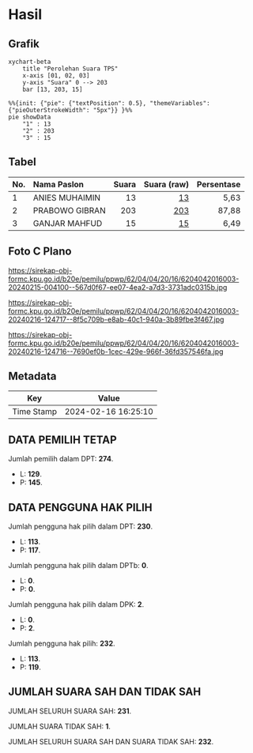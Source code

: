 # Hasil

## Grafik

```mermaid
xychart-beta
    title "Perolehan Suara TPS"
    x-axis [01, 02, 03]
    y-axis "Suara" 0 --> 203
    bar [13, 203, 15]
```

```mermaid
%%{init: {"pie": {"textPosition": 0.5}, "themeVariables": {"pieOuterStrokeWidth": "5px"}} }%%
pie showData
    "1" : 13
    "2" : 203
    "3" : 15
```

## Tabel

| No. | Nama Paslon    | Suara | Suara (raw) | Persentase |
|:--- |:-------------- | -----:| -----------:| ----------:|
| 1   | ANIES MUHAIMIN | 13    | [13][p-1]   | 5,63       |
| 2   | PRABOWO GIBRAN | 203   | [203][p-2]  | 87,88      |
| 3   | GANJAR MAHFUD  | 15    | [15][p-3]   | 6,49       |


[p-1]: https://github.com/gigit-pemilu/pemilu-2024-62-kalimantan-tengah/blob/main/pilpres/hitung-suara/sub/62-kalimantan-tengah/sub/04-barito-selatan/sub/04-dusun-utara/sub/2016-bantai-bambure/sub/003-tps/sub/paslon-1.txt
[p-2]: https://github.com/gigit-pemilu/pemilu-2024-62-kalimantan-tengah/blob/main/pilpres/hitung-suara/sub/62-kalimantan-tengah/sub/04-barito-selatan/sub/04-dusun-utara/sub/2016-bantai-bambure/sub/003-tps/sub/paslon-2.txt
[p-3]: https://github.com/gigit-pemilu/pemilu-2024-62-kalimantan-tengah/blob/main/pilpres/hitung-suara/sub/62-kalimantan-tengah/sub/04-barito-selatan/sub/04-dusun-utara/sub/2016-bantai-bambure/sub/003-tps/sub/paslon-3.txt

## Foto C Plano

https://sirekap-obj-formc.kpu.go.id/b20e/pemilu/ppwp/62/04/04/20/16/6204042016003-20240215-004100--567d0f67-ee07-4ea2-a7d3-3731adc0315b.jpg

https://sirekap-obj-formc.kpu.go.id/b20e/pemilu/ppwp/62/04/04/20/16/6204042016003-20240216-124717--8f5c709b-e8ab-40c1-940a-3b89fbe3f467.jpg

https://sirekap-obj-formc.kpu.go.id/b20e/pemilu/ppwp/62/04/04/20/16/6204042016003-20240216-124716--7690ef0b-1cec-429e-966f-36fd357546fa.jpg


## Metadata

| Key        | Value               |
| ---------- | ------------------- |
| Time Stamp | 2024-02-16 16:25:10 |


## DATA PEMILIH TETAP

Jumlah pemilih dalam DPT: **274**.
 * L: **129**.
 * P: **145**.

## DATA PENGGUNA HAK PILIH

Jumlah pengguna hak pilih dalam DPT: **230**.
 * L: **113**.
 * P: **117**.

Jumlah pengguna hak pilih dalam DPTb: **0**.
 * L: **0**.
 * P: **0**.

Jumlah pengguna hak pilih dalam DPK: **2**.
 * L: **0**.
 * P: **2**.

Jumlah pengguna hak pilih: **232**.
 * L: **113**.
 * P: **119**.

## JUMLAH SUARA SAH DAN TIDAK SAH

JUMLAH SELURUH SUARA SAH: **231**.

JUMLAH SUARA TIDAK SAH: **1**.

JUMLAH SELURUH SUARA SAH DAN SUARA TIDAK SAH: **232**.


